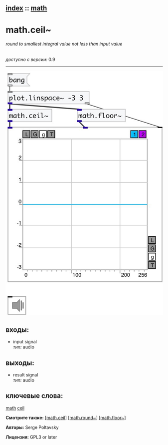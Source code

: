 [index](index.html) :: [math](category_math.html)
---

# math.ceil~

###### round to smallest integral value not less than input value

*доступно с версии:* 0.9

---




[![example](../examples/img/math.ceil~.jpg)](../examples/pd/math.ceil~.pd)









## входы:

* input signal<br>
_тип:_ audio



## выходы:

* result signal<br>
_тип:_ audio



## ключевые слова:

[math](keywords/math.html)
[ceil](keywords/ceil.html)



**Смотрите также:**
[\[math.ceil\]](math.ceil.html)
[\[math.round~\]](math.round~.html)
[\[math.floor~\]](math.floor~.html)




**Авторы:** Serge Poltavsky




**Лицензия:** GPL3 or later





